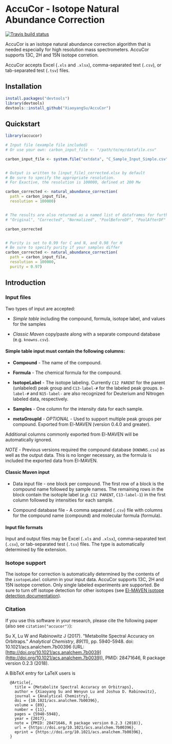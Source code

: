 # AccuCor - Isotope Natural Abundance Correction

[![Travis build status](https://travis-ci.org/lparsons/accucor.svg?branch=master)](https://travis-ci.org/lparsons/accucor)

AccuCor is an isotope natural abundance correction algorithm that is needed
especially for high resolution mass spectrometers. AccuCor supports 13C, 2H and
15N isotope corretion.

AccuCor accepts Excel (`.xls` and `.xlsx`), comma-separated text (`.csv`), or
tab-separated test (`.tsv`) files.


## Installation
```R
install.packages("devtools")
library(devtools)
devtools::install_github("XiaoyangSu/AccuCor")
```

## Quickstart

```R
library(accucor)

# Input file (example file included)
# Or use your own: carbon_input_file <- "/path/to/my/datafile.csv"

carbon_input_file <- system.file("extdata", "C_Sample_Input_Simple.csv", package = "accucor")


# Output is written to [input_file]_corrected.xlsx by default
# Be sure to specify the appropriate resolution.
# For Exactive, the resolution is 100000, defined at 200 Mw

carbon_corrected <- natural_abundance_correction(
  path = carbon_input_file,
  resolution = 100000)


# The results are also returned as a named list of dataframes for further processing in R
# "Original", "Corrected", "Normalized", "PoolBeforeDF", "PoolAfterDF"

carbon_corrected


# Purity is set to 0.99 for C and N, and 0.98 for H
# Be sure to specify purity if your samples differ
carbon_corrected <- natural_abundance_correction(
  path = carbon_input_file,
  resolution = 100000,
  purity = 0.97)
```

## Introduction

### Input files

Two types of input are accepted:
*   *Simple table* including the compound, formula, isotope label, and values for
    the samples

*   *Classic Maven* copy/paste along with a separate compound database (e.g.
    `knowns.csv`).

#### Simple table input must contain the following columns:

*   **Compound** - The name of the compound.

*   **Formula** - The chemical formula for the compound.

*   **IsotopeLabel** - The isotope labeling. Currently `C12 PARENT` for the
    parent (unlabeled) peak group and `C13-label-#` for the labeled peak groups.
    `D-label-#` and `N15-label-` are also recognized for Deuterium and Nitrogen
    labeled data, respectively.

*   **Samples** - One column for the intensity data for each sample.

*   **metaGroupId** - *OPTIONAL* - Used to support multiple peak groups per
    compound. Exported from El-MAVEN (version 0.4.0 and greater).

Additional columns commonly exported from El-MAVEN will be automatically
ignored.

*NOTE* - Previous versions required the compound database (`KNOWNS.csv`) as
well as the output data. This is no longer necessary, as the formula is
included the exported data from El-MAVEN.


#### Classic Maven input

*   Data input file - one block per compound. The first row of a block is the
    compound name followed by sample names. The remaining rows in the block
    contain the isotople label (*e.g.* `C12 PARENT`, `C13-label-1`) in the first
    column followed by intensities for each sample.

*   Compound database file - A comma separated (`.csv`) file with columns for the
    compound name (compound) and molecular formula (formula).

#### Input file formats

Input and output files may be Excel (`.xls` and `.xlsx`), comma-separated text
(`.csv`), or tab-separated test (`.tsv`) files. The type is automatically
determined by file extension.


### Isotope support

The isotope for correction is automatically determined by the contents of the
`isotopeLabel` column in your input data. AccuCor supports 13C, 2H and
15N isotope corretion. Only single labeled experiments are supported. Be sure
to turn off isotope detection for other isotopes (see
[El-MAVEN isotope detection documentation](https://github.com/ElucidataInc/ElMaven/wiki/Labeled-LCMS-Workflow#isotope-detection)).


### Citation
If you use this software in your research, please cite the following paper
(also see `citation("accucor")`):

Su X, Lu W and Rabinowitz J (2017). "Metabolite Spectral Accuracy on Orbitraps." *Analytical Chemistry*, *89*(11), pp. 5940-5948. doi:
10.1021/acs.analchem.7b00396 (URL: [http://doi.org/10.1021/acs.analchem.7b0039](http://doi.org/10.1021/acs.analchem.7b0039)),
PMID: 28471646, R package version 0.2.3 (2018).

A BibTeX entry for LaTeX users is

```
  @Article{,
    title = {Metabolite Spectral Accuracy on Orbitraps},
    author = {Xiaoyang Su and Wenyun Lu and Joshua D. Rabinowitz},
    journal = {Analytical Chemistry},
    doi = {10.1021/acs.analchem.7b00396},
    volume = {89},
    number = {11},
    pages = {5940-5948},
    year = {2017},
    note = {PMID: 28471646, R package version 0.2.3 (2018)},
    url = {https://doi.org/10.1021/acs.analchem.7b00396},
    eprint = {https://doi.org/10.1021/acs.analchem.7b00396},
  }
```
